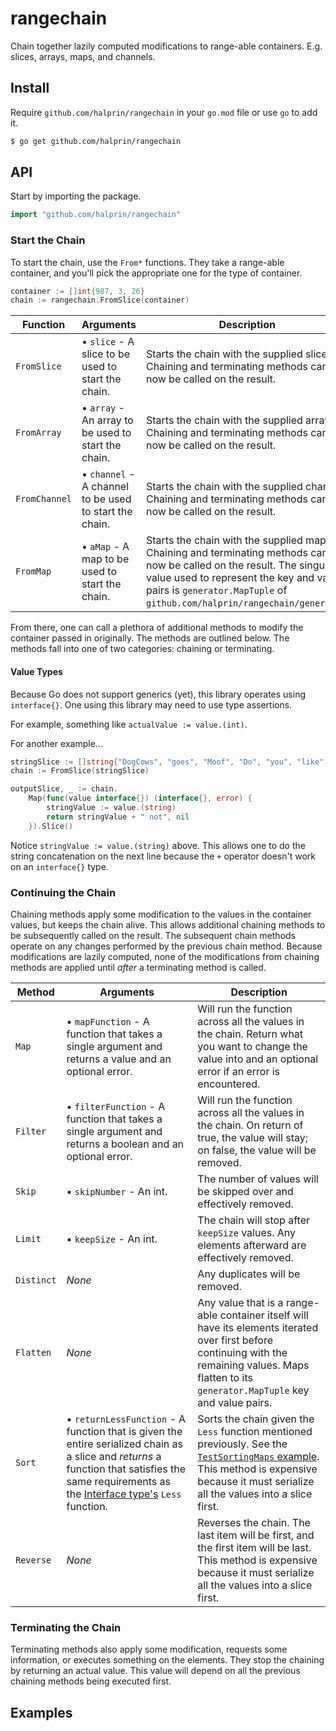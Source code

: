 # rangechain
Chain together lazily computed modifications to range-able containers.
E.g. slices, arrays, maps, and channels.

## Install

Require `github.com/halprin/rangechain` in your `go.mod` file or use `go` to add it.
```bash
$ go get github.com/halprin/rangechain
```

## API

Start by importing the package.
```go
import "github.com/halprin/rangechain"
```

### Start the Chain

To start the chain, use the `From*` functions.  They take a range-able container, and you'll pick the appropriate one
for the type of container.

```go
container := []int{987, 3, 26}
chain := rangechain.FromSlice(container)
```

| Function | Arguments | Description |
| --- | --- | --- |
| `FromSlice` | • `slice` - A slice to be used to start the chain. | Starts the chain with the supplied slice.  Chaining and terminating methods can now be called on the result. |
| `FromArray` | • `array` - An array to be used to start the chain. | Starts the chain with the supplied array.  Chaining and terminating methods can now be called on the result. |
| `FromChannel` | • `channel` - A channel to be used to start the chain. | Starts the chain with the supplied channel.  Chaining and terminating methods can now be called on the result. |
| `FromMap` | • `aMap` - A map to be used to start the chain. | Starts the chain with the supplied map.  Chaining and terminating methods can now be called on the result.  The singular value used to represent the key and value pairs is `generator.MapTuple` of `github.com/halprin/rangechain/generator`. |

From there, one can call a plethora of additional methods to modify the container passed in originally.  The methods are
outlined below.  The methods fall into one of two categories: chaining or terminating.

#### Value Types

Because Go does not support generics (yet), this library operates using `interface{}`.  One using this library may need
to use type assertions.

For example, something like `actualValue := value.(int)`.

For another example...

```go
stringSlice := []string{"DogCows", "goes", "Moof", "Do", "you", "like", "Clarus", "the", "DogCow"}
chain := FromSlice(stringSlice)

outputSlice, _ := chain.
    Map(func(value interface{}) (interface{}, error) {
        stringValue := value.(string)
        return stringValue + " not", nil
    }).Slice()
```

Notice `stringValue := value.(string)` above.  This allows one to do the string concatenation on the next line because
the `+` operator doesn't work on an `interface{}` type.

### Continuing the Chain

Chaining methods apply some modification to the values in the container values, but keeps the chain alive.
This allows additional chaining methods to be subsequently called on the result.  The subsequent chain methods operate
on any changes performed by the previous chain method.
Because modifications are lazily computed, none of the modifications from chaining methods are applied until _after_ a
terminating method is called.

| Method | Arguments | Description |
| --- | --- | --- |
| `Map` | • `mapFunction` - A function that takes a single argument and returns a value and an optional error. | Will run the function across all the values in the chain.  Return what you want to change the value into and an optional error if an error is encountered. |
| `Filter` | • `filterFunction` - A function that takes a single argument and returns a boolean and an optional error. | Will run the function across all the values in the chain.  On return of true, the value will stay; on false, the value will be removed. |
| `Skip` | • `skipNumber` - An int. | The number of values will be skipped over and effectively removed. |
| `Limit` | • `keepSize` - An int. | The chain will stop after `keepSize` values.  Any elements afterward are effectively removed. |
| `Distinct` | _None_ | Any duplicates will be removed. |
| `Flatten` | _None_ | Any value that is a range-able container itself will have its elements iterated over first before continuing with the remaining values.  Maps flatten to its `generator.MapTuple` key and value pairs. |
| `Sort` | • `returnLessFunction` - A function that is given the entire serialized chain as a slice and _returns_ a function that satisfies the same requirements as the [Interface type's](https://pkg.go.dev/sort#Interface) `Less` function. | Sorts the chain given the `Less` function mentioned previously.  See the [`TestSortingMaps` example](https://github.com/halprin/rangechain/blob/main/example_test.go).  This method is expensive because it must serialize all the values into a slice first. |
| `Reverse` | _None_ | Reverses the chain.  The last item will be first, and the first item will be last.  This method is expensive because it must serialize all the values into a slice first. |

### Terminating the Chain

Terminating methods also apply some modification, requests some information, or executes something on the elements.
They stop the chaining by returning an actual value.  This value will depend on all the previous chaining methods being
executed first.

## Examples
